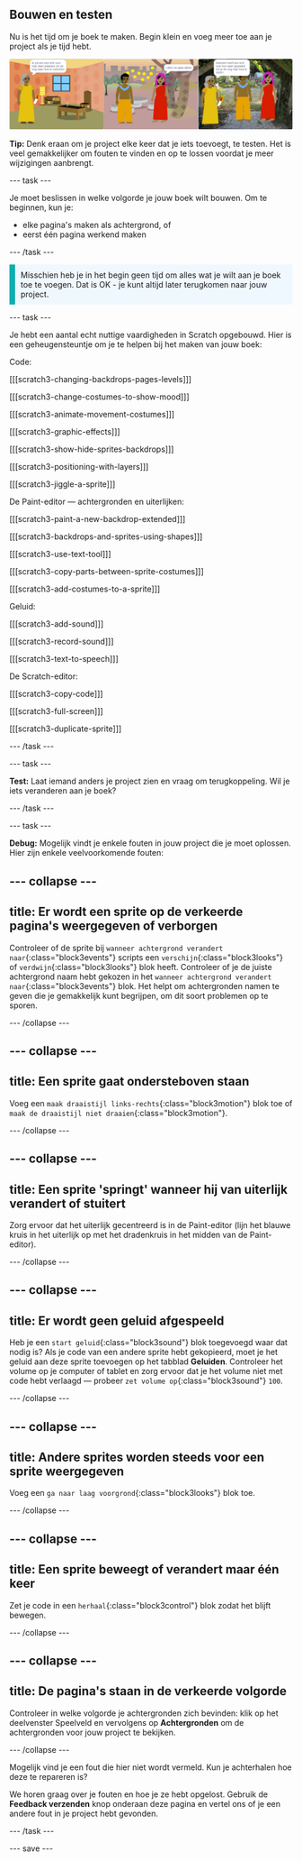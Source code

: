 ## Bouwen en testen

Nu is het tijd om je boek te maken. Begin klein en voeg meer toe aan je project als je tijd hebt.

![Meerdere pagina's van een boekproject.](images/pages-rama.png)

**Tip:** Denk eraan om je project elke keer dat je iets toevoegt, te testen. Het is veel gemakkelijker om fouten te vinden en op te lossen voordat je meer wijzigingen aanbrengt.

--- task ---

Je moet beslissen in welke volgorde je jouw boek wilt bouwen. Om te beginnen, kun je:
- elke pagina's maken als achtergrond, of
- eerst één pagina werkend maken

--- /task ---

<p style="border-left: solid; border-width:10px; border-color: #0faeb0; background-color: aliceblue; padding: 10px;">
Misschien heb je in het begin geen tijd om alles wat je wilt aan je boek toe te voegen. Dat is OK - je kunt altijd later terugkomen naar jouw project. 
</p>

--- task ---

Je hebt een aantal echt nuttige vaardigheden in Scratch opgebouwd. Hier is een geheugensteuntje om je te helpen bij het maken van jouw boek:

Code:

[[[scratch3-changing-backdrops-pages-levels]]]

[[[scratch3-change-costumes-to-show-mood]]]

[[[scratch3-animate-movement-costumes]]]

[[[scratch3-graphic-effects]]]

[[[scratch3-show-hide-sprites-backdrops]]]

[[[scratch3-positioning-with-layers]]]

[[[scratch3-jiggle-a-sprite]]]

De Paint-editor — achtergronden en uiterlijken:

[[[scratch3-paint-a-new-backdrop-extended]]]

[[[scratch3-backdrops-and-sprites-using-shapes]]]

[[[scratch3-use-text-tool]]]

[[[scratch3-copy-parts-between-sprite-costumes]]]

[[[scratch3-add-costumes-to-a-sprite]]]

Geluid:

[[[scratch3-add-sound]]]

[[[scratch3-record-sound]]]

[[[scratch3-text-to-speech]]]

De Scratch-editor:

[[[scratch3-copy-code]]]

[[[scratch3-full-screen]]]

[[[scratch3-duplicate-sprite]]]


--- /task ---

--- task ---

**Test:** Laat iemand anders je project zien en vraag om terugkoppeling. Wil je iets veranderen aan je boek?

--- /task ---

--- task ---

**Debug:** Mogelijk vindt je enkele fouten in jouw project die je moet oplossen. Hier zijn enkele veelvoorkomende fouten:

--- collapse ---
---
title: Er wordt een sprite op de verkeerde pagina's weergegeven of verborgen
---

Controleer of de sprite bij `wanneer achtergrond verandert naar`{:class="block3events"} scripts een `verschijn`{:class="block3looks"} of `verdwijn`{:class="block3looks"} blok heeft. Controleer of je de juiste achtergrond naam hebt gekozen in het `wanneer achtergrond verandert naar`{:class="block3events"} blok. Het helpt om achtergronden namen te geven die je gemakkelijk kunt begrijpen, om dit soort problemen op te sporen.

--- /collapse ---

--- collapse ---
---
title: Een sprite gaat ondersteboven staan
---

Voeg een `maak draaistijl links-rechts`{:class="block3motion"} blok toe of `maak de draaistijl niet draaien`{:class="block3motion"}.

--- /collapse ---

--- collapse ---
---
title: Een sprite 'springt' wanneer hij van uiterlijk verandert of stuitert
---

Zorg ervoor dat het uiterlijk gecentreerd is in de Paint-editor (lijn het blauwe kruis in het uiterlijk op met het dradenkruis in het midden van de Paint-editor).

--- /collapse ---

--- collapse ---
---
title: Er wordt geen geluid afgespeeld
---

Heb je een `start geluid`{:class="block3sound"} blok toegevoegd waar dat nodig is? Als je code van een andere sprite hebt gekopieerd, moet je het geluid aan deze sprite toevoegen op het tabblad **Geluiden**. Controleer het volume op je computer of tablet en zorg ervoor dat je het volume niet met code hebt verlaagd — probeer `zet volume op`{:class="block3sound"} `100`.

--- /collapse ---

--- collapse ---
---
title: Andere sprites worden steeds voor een sprite weergegeven
---

Voeg een `ga naar laag voorgrond`{:class="block3looks"} blok toe.

--- /collapse ---

--- collapse ---
---
title: Een sprite beweegt of verandert maar één keer
---

Zet je code in een `herhaal`{:class="block3control"} blok zodat het blijft bewegen.

--- /collapse ---

--- collapse ---
---
title: De pagina's staan in de verkeerde volgorde
---

Controleer in welke volgorde je achtergronden zich bevinden: klik op het deelvenster Speelveld en vervolgens op **Achtergronden** om de achtergronden voor jouw project te bekijken.

--- /collapse ---

Mogelijk vind je een fout die hier niet wordt vermeld. Kun je achterhalen hoe deze te repareren is?

We horen graag over je fouten en hoe je ze hebt opgelost. Gebruik de **Feedback verzenden** knop onderaan deze pagina en vertel ons of je een andere fout in je project hebt gevonden.

--- /task ---


--- save ---
